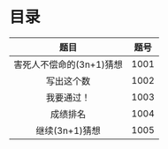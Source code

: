 # 目录

| 题目 | 题号 |
| :----------------------: | :--: |
| 害死人不偿命的(3n+1)猜想 | 1001 |
| 写出这个数 | 1002 |
| 我要通过！ | 1003 |
| 成绩排名 | 1004 |
| 继续(3n+1)猜想 | 1005 |